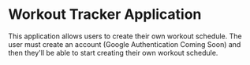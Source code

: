 # Workout Tracker Application

This application allows users to create their own workout schedule.
The user must create an account (Google Authentication Coming Soon) and then they'll
be able to start creating their own workout schedule.